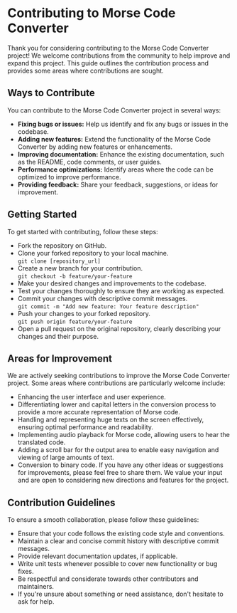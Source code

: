 # Contributing to Morse Code Converter
Thank you for considering contributing to the Morse Code Converter project! We welcome contributions from the community to help improve and expand this project. 
This guide outlines the contribution process and provides some areas where contributions are sought.
## Ways to Contribute
You can contribute to the Morse Code Converter project in several ways:
- **Fixing bugs or issues:** Help us identify and fix any bugs or issues in the codebase.
- **Adding new features:** Extend the functionality of the Morse Code Converter by adding new features or enhancements.
- **Improving documentation:** Enhance the existing documentation, such as the README, code comments, or user guides.
- **Performance optimizations:** Identify areas where the code can be optimized to improve performance.
- **Providing feedback:** Share your feedback, suggestions, or ideas for improvement.
## Getting Started
To get started with contributing, follow these steps:
- Fork the repository on GitHub.
- Clone your forked repository to your local machine.<br>
```git clone [repository_url]```
- Create a new branch for your contribution.<br>
  ```git checkout -b feature/your-feature```
- Make your desired changes and improvements to the codebase.
- Test your changes thoroughly to ensure they are working as expected.
- Commit your changes with descriptive commit messages.<br>
  ```git commit -m "Add new feature: Your feature description"```
- Push your changes to your forked repository.<br>
```git push origin feature/your-feature```
- Open a pull request on the original repository, clearly describing your changes and their purpose.
## Areas for Improvement
We are actively seeking contributions to improve the Morse Code Converter project. 
Some areas where contributions are particularly welcome include:
- Enhancing the user interface and user experience.
- Differentiating lower and capital letters in the conversion process to provide a more accurate representation of Morse code.
- Handling and representing huge texts on the screen effectively, ensuring optimal performance and readability.
- Implementing audio playback for Morse code, allowing users to hear the translated code.
- Adding a scroll bar for the output area to enable easy navigation and viewing of large amounts of text.
- Conversion to binary code.
If you have any other ideas or suggestions for improvements, please feel free to share them. 
We value your input and are open to considering new directions and features for the project.
## Contribution Guidelines
To ensure a smooth collaboration, please follow these guidelines:
- Ensure that your code follows the existing code style and conventions.
- Maintain a clear and concise commit history with descriptive commit messages.
- Provide relevant documentation updates, if applicable.
- Write unit tests whenever possible to cover new functionality or bug fixes.
- Be respectful and considerate towards other contributors and maintainers.
- If you're unsure about something or need assistance, don't hesitate to ask for help.
